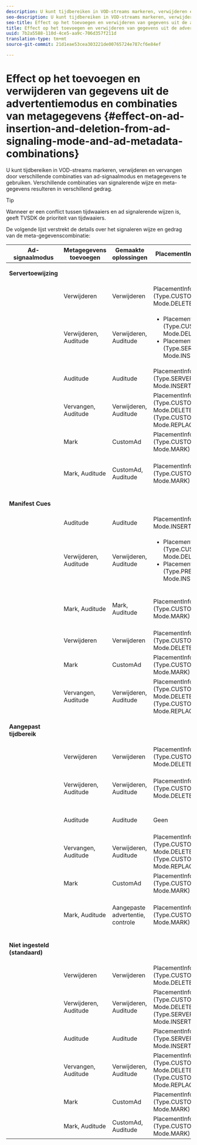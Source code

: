 ```yaml
---
description: U kunt tijdbereiken in VOD-streams markeren, verwijderen en vervangen door verschillende combinaties van ad-signaalmodus en metagegevens te gebruiken. Verschillende combinaties van signalerende wijze en meta-gegevens resulteren in verschillend gedrag.
seo-description: U kunt tijdbereiken in VOD-streams markeren, verwijderen en vervangen door verschillende combinaties van ad-signaalmodus en metagegevens te gebruiken. Verschillende combinaties van signalerende wijze en meta-gegevens resulteren in verschillend gedrag.
seo-title: Effect op het toevoegen en verwijderen van gegevens uit de advertentiemodus en combinaties van metagegevens
title: Effect op het toevoegen en verwijderen van gegevens uit de advertentiemodus en combinaties van metagegevens
uuid: 7b2a5588-110d-4ce5-aa9c-706d357f211d
translation-type: tm+mt
source-git-commit: 21d1eae53cea303221de00765724e787cf6e84ef

---
```



# Effect op het toevoegen en verwijderen van gegevens uit de advertentiemodus en combinaties van metagegevens {#effect-on-ad-insertion-and-deletion-from-ad-signaling-mode-and-ad-metadata-combinations}

U kunt tijdbereiken in VOD-streams markeren, verwijderen en vervangen door verschillende combinaties van ad-signaalmodus en metagegevens te gebruiken. Verschillende combinaties van signalerende wijze en meta-gegevens resulteren in verschillend gedrag.

>[!TIP]
>
>Wanneer er een conflict tussen tijdwaaiers en ad signalerende wijzen is, geeft TVSDK de prioriteit van tijdwaaiers.

De volgende lijst verstrekt de details over het signaleren wijze en gedrag van de meta-gegevenscombinatie:

<table id="table_6044AA1ACFA244FA814EA2D0766C6D12"> 
 <thead> 
  <tr> 
   <th class="entry"> Ad-signaalmodus </th> 
   <th class="entry"> Metagegevens toevoegen </th> 
   <th class="entry"> Gemaakte oplossingen </th> 
   <th class="entry"><span class="codeph"> PlacementInformation</span> gemaakt </th> 
   <th class="entry"> Resulterend gedrag </th> 
  </tr> 
 </thead>
 <tbody> 
  <tr> 
   <td colname="1"> <p><b>Servertoewijzing</b> </p> </td> 
   <td colname="2"> </td> 
   <td colname="3"> </td> 
   <td colname="4"> </td> 
   <td colname="5"> </td> 
  </tr> 
  <tr> 
   <td> </td> 
   <td> Verwijderen </td> 
   <td> Verwijderen </td> 
   <td><span class="codeph"> PlacementInfo (Type.CUSTOM_TIME_RANGE, Mode.DELETE)</span> </td> 
   <td> Verwijderde bereiken </td> 
  </tr> 
  <tr> 
   <td></td> 
   <td> Verwijderen, Auditude </td> 
   <td> Verwijderen, Auditude </td> 
   <td> 
    <ul id="ul_E0A2F885E93B4D23A486C37B305E17D8"> 
     <li id="li_D977B398D3904A44AFEC4B05AB0E3340"><span class="codeph"> PlacementInfo (Type.CUSTOM_TIME_RANGE, Mode.DELETE), </span> </li> 
     <li id="li_439886CB38AA46239C2E40352443888A"><span class="codeph"> PlacementInfo (Type.SERVER_MAP, Mode.INSERT)</span> </li> 
    </ul> </td> 
   <td> Bereiken verwijderd, advertenties ingevoegd </td> 
  </tr> 
  <tr> 
   <td></td> 
   <td> Auditude </td> 
   <td> Auditude </td> 
   <td><span class="codeph"> PlacementInfo (Type.SERVER_MAP, Mode.INSERT)</span> </td> 
   <td> Toegevoegde advertenties </td> 
  </tr> 
  <tr> 
   <td></td> 
   <td> Vervangen, Auditude </td> 
   <td> Verwijderen, Auditude </td> 
   <td><span class="codeph"> PlacementInfo (Type.CUSTOM_TIME_RANGE, Mode.DELETE), PlacementInfo (Type.CUSTOM_TIME_RANGE, Mode.REPLACE)</span> </td> 
   <td> Vervangen bereiken </td> 
  </tr> 
  <tr> 
   <td></td> 
   <td> Mark </td> 
   <td> CustomAd </td> 
   <td><span class="codeph"> PlacementInfo (Type.CUSTOM_TIME_RANGE, Mode.MARK)</span> </td> 
   <td> Gemarkeerde bereiken </td> 
  </tr> 
  <tr> 
   <td></td> 
   <td> Mark, Auditude </td> 
   <td> CustomAd, Auditude </td> 
   <td><span class="codeph"> PlacementInfo (Type.CUSTOM_TIME_RANGE, Mode.MARK)</span> </td> 
   <td> Bereiken gemarkeerd, geen advertenties ingevoegd </td> 
  </tr> 
  <tr> 
   <td colname="1"> <p><b>Manifest Cues</b> </p> </td> 
   <td colname="2"> </td> 
   <td colname="3"> </td> 
   <td colname="4"> </td> 
   <td colname="5"> </td> 
  </tr> 
  <tr> 
   <td></td> 
   <td> Auditude </td> 
   <td> Auditude </td> 
   <td><span class="codeph"> PlacementInfo (Type.PRE_ROLL, Mode.INSERT)</span> </td> 
   <td> Toegevoegde advertenties </td> 
  </tr> 
  <tr> 
   <td></td> 
   <td> Verwijderen, Auditude </td> 
   <td> Verwijderen, Auditude </td> 
   <td> 
    <ul id="ul_2DD298538E9344B9BAB882485BB57747"> 
     <li id="li_F39A69EFA7ED45C18978A2C462AF7641"><span class="codeph"> PlacementInfo (Type.CUSTOM_TIME_RANGE, Mode.DELETE)</span> </li> 
     <li id="li_8CCDA3B1C63F4BC396F28F443D8C42F8"><span class="codeph"> PlacementInfo (Type.PRE_ROLL, Mode.INSERT)</span> </li> 
    </ul> </td> 
   <td> Bereiken verwijderd, advertenties ingevoegd </td> 
  </tr> 
  <tr> 
   <td></td> 
   <td> Mark, Auditude </td> 
   <td> Mark, Auditude </td> 
   <td><span class="codeph"> PlacementInfo (Type.CUSTOM_TIME_RANGE, Mode.MARK)</span> </td> 
   <td> Bereiken gemarkeerd, geen advertenties ingevoegd </td> 
  </tr> 
  <tr> 
   <td></td> 
   <td> Verwijderen </td> 
   <td> Verwijderen </td> 
   <td><span class="codeph"> PlacementInfo (Type.CUSTOM_TIME_RANGE, Mode.DELETE)</span> </td> 
   <td> Verwijderde bereiken </td> 
  </tr> 
  <tr> 
   <td></td> 
   <td> Mark </td> 
   <td> CustomAd </td> 
   <td><span class="codeph"> PlacementInfo (Type.CUSTOM_TIME_RANGE, Mode.MARK)</span> </td> 
   <td> Gemarkeerde bereiken </td> 
  </tr> 
  <tr> 
   <td></td> 
   <td> Vervangen, Auditude </td> 
   <td> Verwijderen, Auditude </td> 
   <td><span class="codeph"> PlacementInfo (Type.CUSTOM_TIME_RANGE, Mode.DELETE), PlacementInfo (Type.CUSTOM_TIME_RANGE, Mode.REPLACE)</span> </td> 
   <td> Vervangen bereiken </td> 
  </tr> 
  <tr> 
   <td colname="1"> <p><b>Aangepast tijdbereik</b> </p> </td> 
   <td colname="2"> </td> 
   <td colname="3"> </td> 
   <td colname="4"> </td> 
   <td colname="5"> </td> 
  </tr> 
  <tr> 
   <td></td> 
   <td> Verwijderen </td> 
   <td> Verwijderen </td> 
   <td><span class="codeph"> PlacementInfo (Type.CUSTOM_TIME_RANGE, Mode.DELETE)</span> </td> 
   <td> Verwijderde bereiken </td> 
  </tr> 
  <tr> 
   <td></td> 
   <td> Verwijderen, Auditude </td> 
   <td> Verwijderen, Auditude </td> 
   <td><span class="codeph"> PlacementInfo (Type.CUSTOM_TIME_RANGE, Mode.DELETE)</span> </td> 
   <td> Bereiken verwijderd, geen advertenties ingevoegd </td> 
  </tr> 
  <tr> 
   <td></td> 
   <td> Auditude </td> 
   <td> Auditude </td> 
   <td> Geen </td> 
   <td> Geen advertenties ingevoegd </td> 
  </tr> 
  <tr> 
   <td></td> 
   <td> Vervangen, Auditude </td> 
   <td> Verwijderen, Auditude </td> 
   <td><span class="codeph"> PlacementInfo (Type.CUSTOM_TIME_RANGE, Mode.DELETE), PlacementInfo (Type.CUSTOM_TIME_RANGE, Mode.REPLACE)</span> </td> 
   <td> Bereiken vervangen door advertenties </td> 
  </tr> 
  <tr> 
   <td></td> 
   <td> Mark </td> 
   <td> CustomAd </td> 
   <td><span class="codeph"> PlacementInfo (Type.CUSTOM_TIME_RANGE, Mode.MARK)</span> </td> 
   <td> Gemarkeerde bereiken </td> 
  </tr> 
  <tr> 
   <td></td> 
   <td> Mark, Auditude </td> 
   <td> Aangepaste advertentie, controle </td> 
   <td><span class="codeph"> PlacementInfo (Type.CUSTOM_TIME_RANGE, Mode.MARK)</span> </td> 
   <td> Bereiken gemarkeerd, geen advertenties ingevoegd </td> 
  </tr> 
  <tr> 
   <td colname="1"> <p><b>Niet ingesteld (standaard)</b> </p> </td> 
   <td colname="2"> </td> 
   <td colname="3"> </td> 
   <td colname="4"> </td> 
   <td colname="5"> </td> 
  </tr> 
  <tr> 
   <td></td> 
   <td> Verwijderen </td> 
   <td> Verwijderen </td> 
   <td><span class="codeph"> PlacementInfo (Type.CUSTOM_TIME_RANGE, Mode.DELETE)</span> </td> 
   <td> Verwijderde bereiken </td> 
  </tr> 
  <tr> 
   <td></td> 
   <td> Verwijderen, Auditude </td> 
   <td> Verwijderen, Auditude </td> 
   <td><span class="codeph"> PlacementInfo (Type.CUSTOM_TIME_RANGE, Mode.DELETE), PlacementInfo (Type.SERVER_MAP, Mode.INSERT)</span> </td> 
   <td> Bereiken verwijderd, advertenties ingevoegd </td> 
  </tr> 
  <tr> 
   <td></td> 
   <td> Auditude </td> 
   <td> Auditude </td> 
   <td><span class="codeph"> PlacementInfo (Type.SERVER_MAP, Mode.INSERT)</span> </td> 
   <td> Toegevoegde advertenties </td> 
  </tr> 
  <tr> 
   <td></td> 
   <td> Vervangen, Auditude </td> 
   <td> Verwijderen, Auditude </td> 
   <td><span class="codeph"> PlacementInfo (Type.CUSTOM_TIME_RANGE, Mode.DELETE), PlacementInfo (Type.CUSTOM_TIME_RANGE, Mode.REPLACE)</span> </td> 
   <td> Bereiken vervangen door advertenties </td> 
  </tr> 
  <tr> 
   <td></td> 
   <td> Mark </td> 
   <td> CustomAd </td> 
   <td><span class="codeph"> PlacementInfo (Type.CUSTOM_TIME_RANGE, Mode.MARK)</span> </td> 
   <td> Gemarkeerde bereiken </td> 
  </tr> 
  <tr> 
   <td></td> 
   <td> Mark, Auditude </td> 
   <td> CustomAd, Auditude </td> 
   <td><span class="codeph"> PlacementInfo (Type.CUSTOM_TIME_RANGE, Mode.MARK)</span> </td> 
   <td> Gemarkeerde bereiken </td> 
  </tr> 
 </tbody> 
</table>

